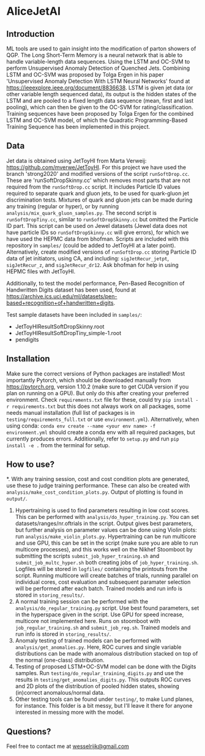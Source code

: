 # AliceJetAI

## Introduction
ML tools are used to gain insight into the modification of parton showers of QGP. The Long Short-Term Memory is a neural network that is able to handle variable-length data sequences. Using the LSTM and OC-SVM to perform Unsupervised Anomaly Detection of Quenched Jets. Combining LSTM and OC-SVM was proposed by Tolga Ergen in his paper 'Unsupervised Anomaly Detection With LSTM Neural Networks' found at https://ieeexplore.ieee.org/document/8836638. LSTM is given jet data (or other variable length sequenced data), its output is the hidden states of the LSTM and are pooled to a fixed length data sequence (mean, first and last pooling), which can then be given to the OC-SVM for rating/classification. Training sequences have been proposed by Tolga Ergen for the combined LSTM and OC-SVM model, of which the Quadratic Programming-Based Training Sequence has been implemented in this project.

## Data
Jet data is obtained using JetToyHI from Marta Verweij: https://github.com/mverwe/JetToyHI.
For this project we have used the branch 'strong2020' and modified versions of the script `runSoftDrop.cc`. These are 'runSoftDropSkinny.cc' which removes most parts that are not required from the `runSoftDrop.cc` script. It includes Particle ID values required to separate quark and gluon jets, to be used for quark-gluon jet discrimination tests. Mixtures of quark and gluon jets can be made during any training (regular or hyper), or by running `analysis/mix_quark_gluon_samples.py`.
The second script is `runSoftDropTiny.cc`, similar to `runSoftDropSkinny.cc` but omitted the Particle ID part. This script can be used on Jewel datasets (Jewel data does not have particle IDs so `runSoftDropSkinny.cc` will give errors), for which we have used the HEPMC data from bhofman.
Scripts are included with this repository in `samples/` (could be added to JetToyHI at a later point). 
Alternatively, create modified versions of `runSoftDrop.cc` storing Particle ID data of jet initiators, using CA, and including: `sigJetRecur_jetpt`, `sigJetRecur_z`, and `sigJetRecur_dr12`. Ask bhofman for help in using HEPMC files with JetToyHI.

Additionally, to test the model performance, Pen-Based Recognition of Handwritten Digits dataset has been used, found at https://archive.ics.uci.edu/ml/datasets/pen-based+recognition+of+handwritten+digits. 

Test sample datasets have been included in `samples/`:
- JetToyHIResultSoftDropSkinny.root
- JetToyHIResultSoftDropTiny_simple-1.root
- pendigits

## Installation
Make sure the correct versions of Python packages are installed! 
Most importantly Pytorch, which should be downloaded manually from https://pytorch.org, version 1.10.2 (make sure to get CUDA version if you plan on running on a GPU). But only do this after creating your preferred environment.
Check `requirements.txt` file for these, could try `pip install -r requirements.txt` but this does not always work on all packages, some needs manual installation (full list of packages is in `testing/requirements_full.txt` or use `environment.yml`).
Alternatively, when using conda: `conda env create --name <your env name> -f environment.yml` should create a conda env with all required packages, but currently produces errors.
Additionally, refer to `setup.py` and run `pip install -e .` from the terminal for setup.

## How to use?
*. With any training session, cost and cost condition plots are generated, use these to judge training performance. These can also be created with `analysis/make_cost_condition_plots.py`. Output of plotting is found in `output/`.
1. Hypertraining is used to find parameters resulting in low cost scores. This can be performed with `analysis/do_hyper_training.py`. You can set datasets/ranges/nr.oftrials in the script. Output gives best parameters, but further analysis on parameter values can be done using Violin plots: run `analysis/make_violin_plots.py`. Hypertraining can be run multicore and use GPU, this can be set in the script (make sure you are able to run multicore processes), and this works well on the Nikhef Stoomboot by submitting the scripts `submit_job_hyper_training.sh` and `submit_job_multc_hyper.sh` both creating jobs of `job_hyper_training.sh`. Logfiles will be stored in `logfiles/` containing the printouts from the script. Running multicore will create batches of trials, running parallel on individual cores, cost evaluation and subsequent paramater selection will be performed after each batch. Trained models and run info is stored in `storing_results/`.
2. A normal training session can be performed with the `analysis/do_regular_training.py` script. Use best found parameters, set in the hyperspace given in the script. Use GPU for speed increase, multicore not implemented here. Runs on stoomboot with `job_regular_training.sh` and `submit_job_reg.sh`. Trained models and run info is stored in `storing_results/`.
3. Anomaly testing of trained models can be performed with `analysis/get_anomalies.py`. Here, ROC curves and single variable distributions can be made with anomalous distribution stacked on top of the normal (one-class) distribution. 
4. Testing of proposed LSTM+OC-SVM model can be done with the Digits samples. Run `testing/do_regular_training_digits.py` and use the results in `testing/get_anomalies_digits.py`. This outputs ROC curves and 2D plots of the distribution of pooled hidden states, showing (in)correct anomalous/normal data.
5. Other testing tools can be found under `testing/`, to make Lund planes, for instance. This folder is a bit messy, but I'll leave it there for anyone interested in messing more with the model.

## Questions?
Feel free to contact me at wesselrijk@gmail.com
